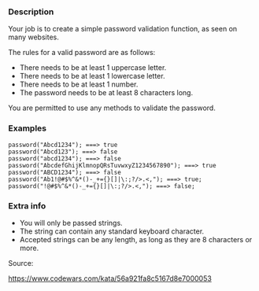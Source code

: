 ### Description

Your job is to create a simple password validation function, as seen on many websites.

The rules for a valid password are as follows:

- There needs to be at least 1 uppercase letter.
- There needs to be at least 1 lowercase letter.
- There needs to be at least 1 number.
- The password needs to be at least 8 characters long.

You are permitted to use any methods to validate the password.

### Examples

```
password("Abcd1234"); ===> true
password("Abcd123"); ===> false
password("abcd1234"); ===> false
password("AbcdefGhijKlmnopQRsTuvwxyZ1234567890"); ===> true
password("ABCD1234"); ===> false
password("Ab1!@#$%^&*()-_+={}[]|\:;?/>.<,"); ===> true;
password("!@#$%^&*()-_+={}[]|\:;?/>.<,"); ===> false;
```

### **Extra info**

- You will only be passed strings.
- The string can contain any standard keyboard character.
- Accepted strings can be any length, as long as they are 8 characters or more.

Source:

https://www.codewars.com/kata/56a921fa8c5167d8e7000053